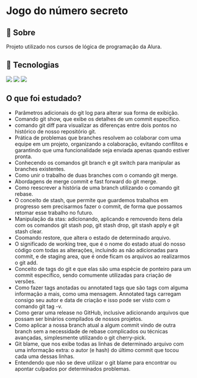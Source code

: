 <h1>Jogo do número secreto</h1>

<h2>🔖 Sobre </h2>
<p>Projeto utilizado nos cursos de lógica de programação da Alura.</p>

## 🚀 Tecnologias
<div>
  <img src="https://img.shields.io/badge/HTML-239120?style=for-the-badge&logo=html5&logoColor=white">
  
  <img src="https://img.shields.io/badge/CSS-239120?&style=for-the-badge&logo=css3&logoColor=white">
  
  <img src="https://img.shields.io/badge/JavaScript-F7DF1E?style=for-the-badge&logo=javascript&logoColor=black">
</div>

## O que foi estudado? 
  -  Parâmetros adicionais do git log para alterar sua forma de exibição.
  -  Comando git show, que exibe os detalhes de um commit específico.
  -  comando git diff para visualizar as diferenças entre dois pontos no histórico de nosso repositório git.
  -  Prática de problemas que branches resolvem ao colaborar com uma equipe em um projeto, organizando a colaboração, evitando conflitos e garantindo que uma funcionalidade seja enviada apenas quando estiver pronta.
  -  Conhecendo os comandos git branch e git switch para manipular as branches existentes.
  -  Como unir o trabalho de duas branches com o comando git merge.
  -  Abordagens de merge commit e fast forward do git merge.
  -  Como reescrever a história de uma branch utilizando o comando git rebase.
  -  O conceito de stash, que permite que guardemos trabalhos em progresso sem precisarmos fazer o commit, de forma que possamos retomar esse trabalho no futuro.
  -  Manipulação da stas: adicionando, aplicando e removendo itens dela com os comandos git stash pop, git stash drop, git stash apply e git stash clear.
  -  Coomando restore, que altera o estado de determinado arquivo.
  -  O significado de working tree, que é o nome do estado atual do nosso código com todas as alterações, incluindo as não adicionadas para commit, e de staging area, que é onde ficam os arquivos ao realizarmos o git add.
  -  Conceito de tags do git e que elas são uma espécie de ponteiro para um commit específico, sendo comumente utilizadas para criação de versões.
  -  Como fazer tags anotadas ou annotated tags que são tags com alguma informação a mais, como uma mensagem. Annotated tags carregam consigo seu autor e data de criação e isso pode ser visto com o comando git tag -v.
  -  Como gerar uma release no GitHub, inclusive adicionando arquivos que possam ser binários compilados de nossos projetos.
  -  Como aplicar a nossa branch atual a algum commit vindo de outra branch sem a necessidade de rebase complicados ou técnicas avançadas, simplesmente utilizando o git cherry-pick.
  -  Git blame, que nos exibe todas as linhas de determinado arquivo com uma informação extra: o autor (e hash) do último commit que tocou cada uma dessas linhas.
  -  Entendendo que não se deve utilizar o git blame para encontrar ou apontar culpados por determinados problemas.

